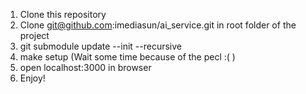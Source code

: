 1) Clone this repository
2) Clone git@github.com:imediasun/ai_service.git in root folder of the project
3) git submodule update --init --recursive
4) make setup (Wait some time because of the pecl :( )
5) open localhost:3000 in browser
6) Enjoy!
